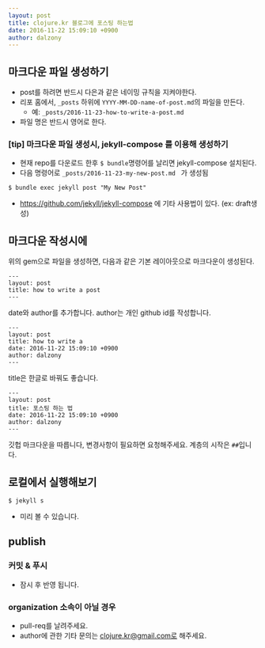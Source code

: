```yaml
---
layout: post
title: clojure.kr 블로그에 포스팅 하는법
date: 2016-11-22 15:09:10 +0900
author: dalzony
---
```


## 마크다운 파일 생성하기

- post를 하려면 반드시 다은과 같은 네이밍 규칙을 지켜야한다.
- 리포 홈에서, `_posts` 하위에 `YYYY-MM-DD-name-of-post.md`의 파일을 만든다.
  - 예:  `_posts/2016-11-23-how-to-write-a-post.md`
- 파일 명은 반드시 영어로 한다.

### [tip] 마크다운 파일 생성시, jekyll-compose 를 이용해 생성하기

- 현재 repo를 다운로드 한후 `$ bundle`명령어를 날리면 jekyll-compose 설치된다.
- 다음 명령어로 `_posts/2016-11-23-my-new-post.md ` 가 생성됨
```
$ bundle exec jekyll post "My New Post"
```

- https://github.com/jekyll/jekyll-compose 에 기타 사용법이 있다. (ex: draft생성)

## 마크다운 작성시에

위의 gem으로 파일을 생성하면, 다음과 같은 기본 레이아웃으로 마크다운이 생성된다.

```
---
layout: post
title: how to write a post
---
```

date와 author를 추가합니다.
author는 개인 github id를 작성합니다.

```
---
layout: post
title: how to write a
date: 2016-11-22 15:09:10 +0900
author: dalzony
---
```

title은 한글로 바꿔도 좋습니다.

```
---
layout: post
title: 포스팅 하는 법
date: 2016-11-22 15:09:10 +0900
author: dalzony
---
```

깃헙 마크다운을 따릅니다, 변경사항이 필요하면 요청해주세요.
계층의 시작은 `##`입니다.

## 로컬에서 실행해보기

```
$ jekyll s
```

- 미리 볼 수 있습니다.

## publish

### 커밋 & 푸시

- 잠시 후 반영 됩니다.


### organization 소속이 아닐 경우

- pull-req를 날려주세요.
- author에 관한 기타 문의는 clojure.kr@gmail.com로 해주세요.
